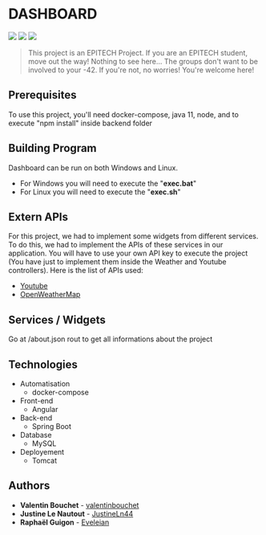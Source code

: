 # DASHBOARD

<a href="https://img.shields.io/badge/MADE%20WITH-ANGULAR-yellow" alt="Angular">
        <img src="https://img.shields.io/badge/MADE%20WITH-ANGULAR-yellow" /></a>
<a href="https://img.shields.io/badge/MADE%20WITH-SPRING BOOT-green" alt="SpringBoot">
        <img src="https://img.shields.io/badge/MADE%20WITH-SPRING BOOT-green" /></a>
<a href="https://img.shields.io/badge/MADE%20WITH-DOCKER-blue" alt="Docker">
        <img src="https://img.shields.io/badge/MADE%20WITH-DOCKER-blue" /></a>
 

> This project is an EPITECH Project. If you are an EPITECH student, move out the way! Nothing to see here... The groups don't want to be involved to your -42.
> If you're not, no worries! You're welcome here!

## Prerequisites

To use this project, you'll need docker-compose, java 11, node, and to execute "npm install" inside backend folder

## Building Program

Dashboard can be run on both Windows and Linux.
* For Windows you will need to execute the "**exec.bat**"
* For Linux you will need to execute the "**exec.sh**"

## Extern APIs

For this project, we had to implement some widgets from different services. To do this, we had to implement the APIs of these services in our application. You will have to use your own API key to execute the project (You have just to implement them inside the Weather and Youtube controllers). Here is the list of APIs used:
* [Youtube](https://developers.google.com/youtube/v3/getting-started)
* [OpenWeatherMap](https://openweathermap.org/api)

## Services / Widgets

Go at /about.json rout to get all informations about the project

## Technologies

* Automatisation
    * docker-compose
* Front-end
    * Angular
* Back-end
    * Spring Boot
* Database
    * MySQL
* Deployement
    * Tomcat

## Authors

* **Valentin Bouchet** - [valentinbouchet](https://github.com/valentinbouchet)
* **Justine Le Nautout** - [JustineLn44](https://github.com/JustineLn44)
* **Raphaël Guigon** - [Eveleian](https://github.com/Eveleian)